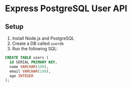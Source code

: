 # Express PostgreSQL User API

## Setup
1. Install Node.js and PostgreSQL
2. Create a DB called `userdb`
3. Run the following SQL:

```sql
CREATE TABLE users (
  id SERIAL PRIMARY KEY,
  name VARCHAR(100),
  email VARCHAR(100),
  age INTEGER
);